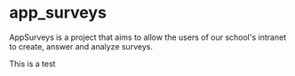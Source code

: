 app_surveys
===========

AppSurveys is a project that aims to allow the users of our school's intranet to create, answer and analyze surveys.

This is a test
